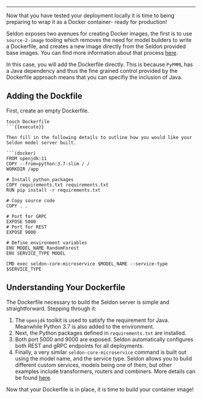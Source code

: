 ----

Now that you have tested your deployment locally it is time to being preparing to wrap it as a Docker container- ready for production!

Seldon exposes two avenues for creating Docker images, the first is to use `source-2-image` tooling which removes the need for model builders to write a Dockerfile, and creates a new image directly from the Seldon provided base images. You can find more information about that process [here](https://docs.seldon.io/projects/seldon-core/en/stable/python/python_wrapping_s2i.html).

In this case, you will add the Dockerfile directly. This is because `PyPMML` has a Java dependency and thus the fine grained control provided by the Dockerfile approach means that you can specifiy the inclusion of Java.

## Adding the Dockfile

First, create an empty Dockerfile.

```(bash)
touch Dockerfile
```{{execute}}

Then fill in the following details to outline how you would like your Seldon model server built. 

```(docker)
FROM openjdk:11
COPY --from=python:3.7-slim / /
WORKDIR /app

# Install python packages
COPY requirements.txt requirements.txt
RUN pip install -r requirements.txt

# Copy source code
COPY . .

# Port for GRPC
EXPOSE 5000
# Port for REST
EXPOSE 9000

# Define environment variables
ENV MODEL_NAME RandomForest
ENV SERVICE_TYPE MODEL

CMD exec seldon-core-microservice $MODEL_NAME --service-type $SERVICE_TYPE
```

## Understanding Your Dockerfile

The Dockerfile necessary to build the Seldon server is simple and straightforward. Stepping through it:

1. The `openjdk` toolkit is used to satisfy the requirement for Java. Meanwhile Python 3.7 is also added to the environment.
2. Next, the Python packages defined in `requirements.txt` are installed.
3. Both port 5000 and 9000 are exposed. Seldon automatically configures both REST and gRPC endpoints for all deployments.
4. Finally, a very similar `seldon-core-microservice` command is built out using the model name, and the service type. Seldon allows you to build different custom services, models being one of them, but other examples include transformers, routers and combiners. More details can be found [here](https://docs.seldon.io/projects/seldon-core/en/stable/python/python_component.html#transformers).

Now that your Dockerfile is in place, it is time to build your container image!

